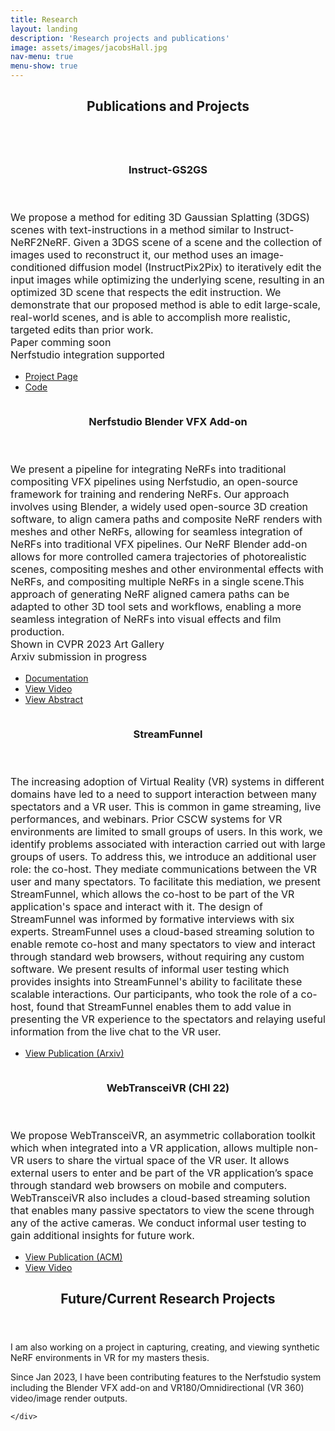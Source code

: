 ```yaml
---
title: Research
layout: landing
description: 'Research projects and publications'
image: assets/images/jacobsHall.jpg
nav-menu: true
menu-show: true
---
```


<!-- Main -->
<div id="main">

<!-- One -->
<section id="one">
	<div class="inner">
		<header class="major">
			<h2>Publications and Projects</h2>
		</header>
		<p></p>
	</div>
</section>

<!-- Two -->
<div class="inner">

<section id="two" class="spotlights">
	<section>
		<a href="https://instruct-gs2gs.github.io/" class="image">
			<img src="{% link assets/images/igs2gs_face.gif %}" alt="" data-position="center center" valign="center" style="border-radius: 20px"/>
		</a>
		<div class="content">
			<div class="inner">
				<header class="major">
					<h3>Instruct-GS2GS</h3>
				</header>
				<p style="font-size: 12pt">We propose a method for editing 3D Gaussian Splatting (3DGS) scenes with text-instructions in a method similar to Instruct-NeRF2NeRF. Given a 3DGS scene of a scene and the collection of images used to reconstruct it, our method uses an image-conditioned diffusion model (InstructPix2Pix) to iteratively edit the input images while optimizing the underlying scene, resulting in an optimized 3D scene that respects the edit instruction. We demonstrate that our proposed method is able to edit large-scale, real-world scenes, and is able to accomplish more realistic, targeted edits than prior work.
				<br>
				Paper comming soon
				<br>
				Nerfstudio integration supported
				</p>
				<ul class="actions">
					<li><a href="https://instruct-gs2gs.github.io/" class="button">Project Page</a></li>
					<li><a href="https://github.com/cvachha/instruct-gs2gs" class="button">Code</a></li>
				</ul>
			</div>
		</div>
	</section>
</section>

<section id="two" class="spotlights">
	<section>
		<a href="https://docs.nerf.studio/extensions/blender_addon.html" class="image">
			<img src="{% link assets/images/nerfstudio_teaser_1.gif %}" alt="" data-position="center center" style="border-radius: 20px"/>
		</a>
		<div class="content">
			<div class="inner">
				<header class="major">
					<h3>Nerfstudio Blender VFX Add-on</h3>
				</header>
				<p style="font-size: 12pt">We present a pipeline for integrating NeRFs into traditional compositing VFX pipelines using Nerfstudio, an open-source framework for training and rendering NeRFs. Our approach involves using Blender, a widely used open-source 3D creation software, to align camera paths and composite NeRF renders with meshes and other NeRFs, allowing for seamless integration of NeRFs into traditional VFX pipelines. Our NeRF Blender add-on allows for more controlled camera trajectories of photorealistic scenes, compositing meshes and other environmental effects with NeRFs, and compositing multiple NeRFs in a single scene.This approach of generating NeRF aligned camera paths can be adapted to other 3D tool sets and workflows, enabling a more seamless integration of NeRFs into visual effects and film production.
				<br>
				Shown in CVPR 2023 Art Gallery
				<br>
				Arxiv submission in progress</p>
				<ul class="actions">
					<li><a href="https://docs.nerf.studio/extensions/blender_addon.html" class="button">Documentation</a></li>
					<li><a href="https://www.youtube.com/watch?v=A7La8tWp_0I" class="button">View Video</a></li>
					<li><a href="https://drive.google.com/file/d/1y2xVk228dabXHfzNOPyNzSh8YRVYGmSc/view?usp=sharing" class="button">View Abstract</a></li>
				</ul>
			</div>
		</div>
	</section>
</section>


<section id="two" class="spotlights">
	<section>
		<a href="https://arxiv.org/abs/2311.14930" class="image">
			<img src="{% link assets/images/streamfunnel_teaser.png %}" alt="" data-position="center center" style="border-radius: 20px"/>
		</a>
		<div class="content">
			<div class="inner">
				<header class="major">
					<h3>StreamFunnel</h3>
				</header>
				<p style="font-size: 12pt">The increasing adoption of Virtual Reality (VR) systems in different domains have led to a need to support interaction between many spectators and a VR user. This is common in game streaming, live performances, and webinars. Prior CSCW systems for VR environments are limited to small groups of users. In this work, we identify problems associated with interaction carried out with large groups of users. To address this, we introduce an additional user role: the co-host. They mediate communications between the VR user and many spectators. To facilitate this mediation, we present StreamFunnel, which allows the co-host to be part of the VR application's space and interact with it. The design of StreamFunnel was informed by formative interviews with six experts. StreamFunnel uses a cloud-based streaming solution to enable remote co-host and many spectators to view and interact through standard web browsers, without requiring any custom software. We present results of informal user testing which provides insights into StreamFunnel's ability to facilitate these scalable interactions. Our participants, who took the role of a co-host, found that StreamFunnel enables them to add value in presenting the VR experience to the spectators and relaying useful information from the live chat to the VR user.</p>
				<ul class="actions">
					<li><a href="https://arxiv.org/abs/2311.14930" class="button">View Publication (Arxiv)</a></li>
				</ul>
			</div>
		</div>
	</section>
</section>

<section id="two" class="spotlights">
	<section>
		<a href="https://dl.acm.org/doi/abs/10.1145/3491101.3519816" class="image">
			<img src="{% link assets/images/webtransceivr_teaser_img.PNG %}" alt="" data-position="center center" style="border-radius: 20px" />
		</a>
		<div class="content">
			<div class="inner">
				<header class="major">
					<h3>WebTransceiVR (CHI 22)</h3>
				</header>
				<p style="font-size: 12pt">We propose WebTransceiVR, an asymmetric collaboration toolkit which when integrated into a VR application, allows multiple non-VR users to share the virtual space of the VR user. It allows external users to enter and be part of the VR application’s space through standard web browsers on mobile and computers. WebTransceiVR also includes a cloud-based streaming solution that enables many passive spectators to view the scene through any of the active cameras. We conduct informal user testing to gain additional insights for future work.</p>
				<ul class="actions">
					<li><a href="https://dl.acm.org/doi/abs/10.1145/3491101.3519816" class="button">View Publication (ACM)</a></li>
					<li><a href="https://www.youtube.com/watch?v=UQTCGifpjm8" class="button">View Video</a></li>
				</ul>
			</div>
		</div>
	</section>
</section>


<section id="three">
	<div class="inner">
		<header class="major">
			<h2>Future/Current Research Projects</h2>
		</header>
		<p>I am also working on a project in capturing, creating, and viewing synthetic NeRF environments in VR for my masters thesis.</p>
		<p>Since Jan 2023, I have been contributing features to the Nerfstudio system including the Blender VFX add-on and  VR180/Omnidirectional (VR 360) video/image render outputs.</p>

	</div>
</section>

</div>
<!--
	<section>
		<a href="generic.html" class="image">
			<img src="{% link assets/images/pic09.jpg %}" alt="" data-position="top center" />
		</a>
		<div class="content">
			<div class="inner">
				<header class="major">
					<h3>Streaming toolkit</h3>
				</header>
				<p>Other</p>
				<ul class="actions">
					<li><a href="generic.html" class="button">Learn more</a></li>
				</ul>
			</div>
		</div>
	</section>
	<section>
		<a href="generic.html" class="image">
			<img src="{% link assets/images/pic10.jpg %}" alt="" data-position="25% 25%" />
		</a>
		<div class="content">
			<div class="inner">
				<header class="major">
					<h3>NeRFs</h3>
				</header>
				<p>Learning</p>
				<ul class="actions">
					<li><a href="generic.html" class="button">Learn more</a></li>
				</ul>
			</div>
		</div>
	</section>
</section>
-->


